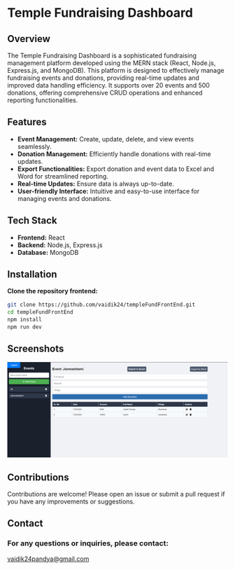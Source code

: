 # Temple Fundraising Dashboard

## Overview

The Temple Fundraising Dashboard is a sophisticated fundraising management platform developed using the MERN stack (React, Node.js, Express.js, and MongoDB). This platform is designed to effectively manage fundraising events and donations, providing real-time updates and improved data handling efficiency. It supports over 20 events and 500 donations, offering comprehensive CRUD operations and enhanced reporting functionalities.

## Features

- **Event Management:** Create, update, delete, and view events seamlessly.
- **Donation Management:** Efficiently handle donations with real-time updates.
- **Export Functionalities:** Export donation and event data to Excel and Word for streamlined reporting.
- **Real-time Updates:** Ensure data is always up-to-date.
- **User-friendly Interface:** Intuitive and easy-to-use interface for managing events and donations.

## Tech Stack

- **Frontend:** React
- **Backend:** Node.js, Express.js
- **Database:** MongoDB

## Installation

**Clone the repository frontend:**

```bash
git clone https://github.com/vaidik24/templeFundFrontEnd.git
cd templeFundFrontEnd
npm install
npm run dev
```

## Screenshots

![alt text](image-1.png)

## Contributions

Contributions are welcome! Please open an issue or submit a pull request if you have any improvements or suggestions.

## Contact

### For any questions or inquiries, please contact:

[vaidik24pandya@gmail.com](vaidik24pandya@gmail.com)
